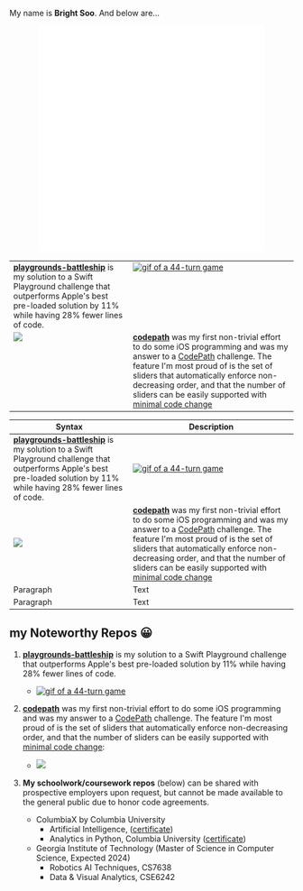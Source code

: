My name is **Bright Soo**.  And below are...

<div align="center">
    <img src="test.svg" width="400" height="400" alt="css-in-readme">
</div>

<table>
    <tbody>
        <tr>
            <td align="left" valign="top"><a href="https://github.com/bsoo920/playgrounds-battleship"><b>playgrounds-battleship</b></a> is my solution to a Swift Playground challenge that outperforms Apple's best pre-loaded solution by 11% while having 28% fewer lines of code.</td>
            <td align="left" valign="top"><a href="https://github.com/bsoo920/playgrounds-battleship"><img src='https://i.imgur.com/AoDYf7B.gif' title='44-turn game' alt='gif of a 44-turn game'></a></td>
        </tr>
        <tr>
            <td align="left" valign="top"><a href="https://github.com/bsoo920/codepath"><img src='https://i.imgur.com/0FtWBo6.gif'></a></td>
            <td align="left" valign="top"><b><a href="https://github.com/bsoo920/codepath">codepath</a></b> was my first non-trivial effort to do some iOS programming and was my answer to a <a href="https://codepath.org/">CodePath</a> challenge.  The feature I'm most proud of is the set of sliders that automatically enforce non-decreasing order, and that the number of sliders can be easily supported with <a href="https://github.com/bsoo920/codepath/blob/436610feaf3d2dd2745f00ed45d390bb7ece45d3/tippy/SettingsViewController.swift#L162">minimal code change</a></td>
        </tr>
    </tbody>
</table>

| Syntax      | Description |
| ----------- | ----------- |
| [**playgrounds-battleship**](https://github.com/bsoo920/playgrounds-battleship) is my solution to a Swift Playground challenge that outperforms Apple's best pre-loaded solution by 11% while having 28% fewer lines of code.| [<img src='https://i.imgur.com/AoDYf7B.gif' title='44-turn game' width='' alt='gif of a 44-turn game' />](https://github.com/bsoo920/playgrounds-battleship)|
| [<img src='https://i.imgur.com/0FtWBo6.gif'/>](https://github.com/bsoo920/codepath)| [**codepath**](https://github.com/bsoo920/codepath) was my first non-trivial effort to do some iOS programming and was my answer to a [CodePath](https://codepath.org/) challenge.  The feature I'm most proud of is the set of sliders that automatically enforce non-decreasing order, and that the number of sliders can be easily supported with [minimal code change](https://github.com/bsoo920/codepath/blob/436610feaf3d2dd2745f00ed45d390bb7ece45d3/tippy/SettingsViewController.swift#L162)|
| Paragraph   | Text        |
| Paragraph   | Text        |


## my Noteworthy Repos 😀 ##
1. [**playgrounds-battleship**](https://github.com/bsoo920/playgrounds-battleship) is my solution to a Swift Playground challenge that outperforms Apple's best pre-loaded solution by 11% while having 28% fewer lines of code.
    - [<img src='https://i.imgur.com/AoDYf7B.gif' title='44-turn game' width='' alt='gif of a 44-turn game' />](https://github.com/bsoo920/playgrounds-battleship)

1. [**codepath**](https://github.com/bsoo920/codepath) was my first non-trivial effort to do some iOS programming and was my answer to a [CodePath](https://codepath.org/) challenge.  The feature I'm most proud of is the set of sliders that automatically enforce non-decreasing order, and that the number of sliders can be easily supported with [minimal code change](https://github.com/bsoo920/codepath/blob/436610feaf3d2dd2745f00ed45d390bb7ece45d3/tippy/SettingsViewController.swift#L162):

    - [<img src='https://i.imgur.com/0FtWBo6.gif'/>](https://github.com/bsoo920/codepath)

1. **My schoolwork/coursework repos** (below) can be shared with prospective employers upon request, but cannot be made available to the general public due to honor code agreements.
    - ColumbiaX by Columbia University
      - Artificial Intelligence,  ([certificate](https://courses.edx.org/certificates/a78c5f8930a4499396696eaca11e9eee))
      - Analytics in Python, Columbia University ([certificate](https://courses.edx.org/certificates/a94dc3071a1b401fa1a87198c0a25224))
    - Georgia Institute of Technology (Master of Science in Computer Science, Expected 2024)
      - Robotics AI Techniques, CS7638
      - Data & Visual Analytics, CSE6242

<!---
bsoo920/bsoo920 is a ✨ special ✨ repository because its `README.md` (this file) appears on your GitHub profile.
You can click the Preview link to take a look at your changes.
--->

